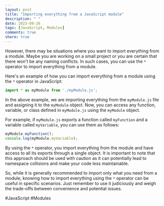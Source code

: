 ```yaml
---
layout: post
title: "Importing everything from a JavaScript module"
description: " "
date: 2023-09-26
tags: [JavaScript, Modules]
comments: true
share: true
---
```


However, there may be situations where you want to import everything from a module. Maybe you are working on a small project or you are certain that there won't be any naming conflicts. In such cases, you can use the `*` operator to import everything from a module.

Here's an example of how you can import everything from a module using the `*` operator in JavaScript:

```javascript
import * as myModule from './myModule.js';
```

In the above example, we are importing everything from the `myModule.js` file and assigning it to the `myModule` object. Now, you can access any function, variable, or class defined in `myModule.js` using the `myModule` object.

For example, if `myModule.js` exports a function called `myFunction` and a variable called `myVariable`, you can use them as follows:

```javascript
myModule.myFunction();
console.log(myModule.myVariable);
```

By using the `*` operator, you import everything from the module and have access to all its exports through a single object. It is important to note that this approach should be used with caution as it can potentially lead to namespace collisions and make your code less maintainable.

So, while it is generally recommended to import only what you need from a module, knowing how to import everything using the `*` operator can be useful in specific scenarios. Just remember to use it judiciously and weigh the trade-offs between convenience and potential issues.

#JavaScript #Modules